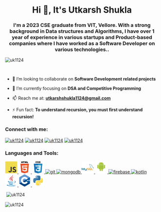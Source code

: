 <h1 align="center">Hi 👋, It's Utkarsh Shukla</h1>
<h3 align="center">I'm a 2023 CSE graduate from VIT, Vellore. With a strong background in Data structures and Algorithms, I have over 1 year of experience in various startups and Product-based companies where I have worked as a Software Developer on various technologies..</h3>

<p align="left"> <img src="https://komarev.com/ghpvc/?username=uk1124&label=Profile%20views&color=0e75b6&style=flat" alt="uk1124" /> </p>

<p align="left"> <a href="https://twitter.com/" target="blank"><img src="https://img.shields.io/twitter/follow/?logo=twitter&style=for-the-badge" alt="" /></a> </p>

- 👯 I’m looking to collaborate on **Software Development related projects**

- 🤝 I’m currently focusing on **DSA and Competitive Programming**

- 📫 Reach me at: **utkarshshukla1124@gmail.com**

- ⚡ Fun fact: **To understand recursion, you must first understand recursion!**

<h3 align="left">Connect with me:</h3>
<p align="left">
<a href="https://linkedin.com/in/uk1124" target="blank"><img align="center" src="https://raw.githubusercontent.com/rahuldkjain/github-profile-readme-generator/master/src/images/icons/Social/linked-in-alt.svg" alt="uk1124" height="30" width="40" /></a>
<a href="https://www.codechef.com/users/uk1124" target="blank"><img align="center" src="https://cdn.jsdelivr.net/npm/simple-icons@3.1.0/icons/codechef.svg" alt="uk1124" height="30" width="40" /></a>
<a href="https://www.leetcode.com/uk1124" target="blank"><img align="center" src="https://raw.githubusercontent.com/rahuldkjain/github-profile-readme-generator/master/src/images/icons/Social/leet-code.svg" alt="uk1124" height="30" width="40" /></a>
<a href="https://auth.geeksforgeeks.org/user/uk1124" target="blank"><img align="center" src="https://raw.githubusercontent.com/rahuldkjain/github-profile-readme-generator/master/src/images/icons/Social/geeks-for-geeks.svg" alt="uk1124" height="30" width="40" /></a>
</p>

<h3 align="left">Languages and Tools:</h3>
<p align="left">
  <a href="https://developer.mozilla.org/en-US/docs/Web/JavaScript" target="_blank" rel="noreferrer">
    <img src="https://raw.githubusercontent.com/devicons/devicon/master/icons/javascript/javascript-original.svg" alt="javascript" width="40" height="40"/>
  </a>
  <a href="https://www.w3.org/html/" target="_blank" rel="noreferrer">
    <img src="https://raw.githubusercontent.com/devicons/devicon/master/icons/html5/html5-original-wordmark.svg" alt="html5" width="40" height="40"/>
  </a>
  <a href="https://www.w3schools.com/css/" target="_blank" rel="noreferrer">
    <img src="https://raw.githubusercontent.com/devicons/devicon/master/icons/css3/css3-original-wordmark.svg" alt="css3" width="40" height="40"/>
  </a>
  <a href="https://git-scm.com/" target="_blank" rel="noreferrer">
    <img src="https://www.vectorlogo.zone/logos/git-scm/git-scm-icon.svg" alt="git" width="40" height="40"/>
  </a>
  <a href="https://www.mongodb.com/" target="_blank" rel="noreferrer">  <img src="https://www.vectorlogo.zone/logos/mongodb/mongodb-icon.svg" alt="mongodb" width="40" height="40"/>
  </a>
  <a href="https://www.mysql.com/" target="_blank" rel="noreferrer">
    <img src="https://raw.githubusercontent.com/devicons/devicon/master/icons/mysql/mysql-original-wordmark.svg" alt="mysql" width="40" height="40"/>
  </a>
  <a href="https://developer.android.com" target="_blank" rel="noreferrer">
    <img src="https://raw.githubusercontent.com/devicons/devicon/master/icons/android/android-original-wordmark.svg" alt="android" width="40" height="40"/>
  </a>
  <a href="https://firebase.google.com/" target="_blank" rel="noreferrer">
    <img src="https://www.vectorlogo.zone/logos/firebase/firebase-icon.svg" alt="firebase" width="40" height="40"/>
  </a>
  <a href="https://kotlinlang.org" target="_blank" rel="noreferrer">
    <img src="https://www.vectorlogo.zone/logos/kotlinlang/kotlinlang-icon.svg" alt="kotlin" width="40" height="40"/>
  </a>
  <a href="https://www.java.com" target="_blank" rel="noreferrer">
    <img src="https://raw.githubusercontent.com/devicons/devicon/master/icons/java/java-original.svg" alt="java" width="40" height="40"/>
  </a>
  <a href="https://www.w3schools.com/cpp/" target="_blank" rel="noreferrer">
    <img src="https://raw.githubusercontent.com/devicons/devicon/master/icons/cplusplus/cplusplus-original.svg" alt="cplusplus" width="40" height="40"/>
  </a>
  <a href="https://www.python.org" target="_blank" rel="noreferrer">
    <img src="https://raw.githubusercontent.com/devicons/devicon/master/icons/python/python-original.svg" alt="python" width="40" height="40"/>
  </a>
</p>


<p>&nbsp;<img align="center" src="https://github-readme-stats.vercel.app/api?username=uk1124&show_icons=true&locale=en" alt="uk1124" /></p>

<p><img align="center" src="https://github-readme-streak-stats.herokuapp.com/?user=uk1124&" alt="uk1124" /></p>

